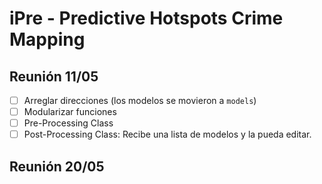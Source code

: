 # iPre - Predictive Hotspots Crime Mapping

## Reunión 11/05

- [ ] Arreglar direcciones (los modelos se movieron a ```models```)
- [ ] Modularizar funciones
- [ ] Pre-Processing Class
- [ ] Post-Processing Class: Recibe una lista de modelos y la pueda editar.

## Reunión 20/05


